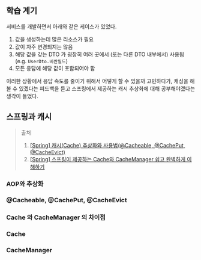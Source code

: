## 학습 계기
서비스를 개발하면서 아래와 같은 케이스가 있었다.

1. 값을 생성하는데 많은 리소스가 필요
2. 값이 자주 변경되지는 않음
3. 해당 값을 갖는 DTO 가 굉장히 여러 곳에서 (또는 다른 DTO 내부에서) 사용됨 (e.g. `UserDto.비싼필드`)
4. 모든 응답에 해당 값이 포함되어야 함

이러한 상황에서 응답 속도를 줄이기 위해서 어떻게 할 수 있을까 고민하다가,
캐싱을 해볼 수 있겠다는 피드백을 듣고 스프링에서 제공하는 캐시 추상화에 대해 공부해야겠다는 생각이 들었다.

## 스프링과 캐시
> 출처
> 1. [[Spring] 캐시(Cache) 추상화와 사용법(@Cacheable, @CachePut, @CacheEvict)](https://mangkyu.tistory.com/179)
> 2. [[Spring] 스프링이 제공하는 Cache와 CacheManager 쉽고 완벽하게 이해하기](https://mangkyu.tistory.com/370)

### AOP와 추상화

### @Cacheable, @CachePut, @CacheEvict

### Cache 와 CacheManager 의 차이점

### Cache

### CacheManager

